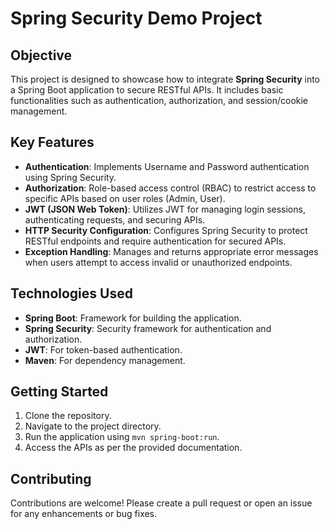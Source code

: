 # Spring Security Demo Project

## Objective

This project is designed to showcase how to integrate **Spring Security** into a Spring Boot application to secure RESTful APIs. It includes basic functionalities such as authentication, authorization, and session/cookie management.

## Key Features

- **Authentication**: Implements Username and Password authentication using Spring Security.
- **Authorization**: Role-based access control (RBAC) to restrict access to specific APIs based on user roles (Admin, User).
- **JWT (JSON Web Token)**: Utilizes JWT for managing login sessions, authenticating requests, and securing APIs.
- **HTTP Security Configuration**: Configures Spring Security to protect RESTful endpoints and require authentication for secured APIs.
- **Exception Handling**: Manages and returns appropriate error messages when users attempt to access invalid or unauthorized endpoints.

## Technologies Used

- **Spring Boot**: Framework for building the application.
- **Spring Security**: Security framework for authentication and authorization.
- **JWT**: For token-based authentication.
- **Maven**: For dependency management.

## Getting Started

1. Clone the repository.
2. Navigate to the project directory.
3. Run the application using `mvn spring-boot:run`.
4. Access the APIs as per the provided documentation.

## Contributing

Contributions are welcome! Please create a pull request or open an issue for any enhancements or bug fixes.

